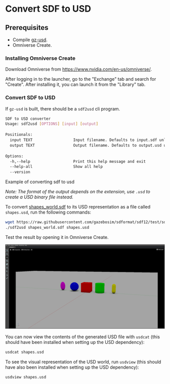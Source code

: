 # Convert SDF to USD

## Prerequisites

* Compile [gz-usd](https://github.com/gazebosim/gz-usd/blob/main/README.md).
* Omniverse Create.

### Installing Omniverse Create

Download Omniverse from https://www.nvidia.com/en-us/omniverse/.

After logging in to the launcher, go to the "Exchange" tab and search for "Create". After installing it, you can launch it from the "Library" tab.

### Convert SDF to USD

If `gz-usd` is built, there should be a `sdf2usd` cli program.

```bash
SDF to USD converter
Usage: sdf2usd [OPTIONS] [input] [output]

Positionals:
  input TEXT                  Input filename. Defaults to input.sdf unless otherwise specified.
  output TEXT                 Output filename. Defaults to output.usd unless otherwise specified.

Options:
  -h,--help                   Print this help message and exit
  --help-all                  Show all help
  --version                   
```

Example of converting sdf to usd

*Note: The format of the output depends on the extension, use `.usd` to create a USD binary file instead.*

To convert [shapes_world.sdf](https://github.com/gazebosim/sdformat/blob/sdf12/test/sdf/shapes_world.sdf) to its USD representation as a file called `shapes.usd`, run the following commands:

```bash
wget https://raw.githubusercontent.com/gazebosim/sdformat/sdf12/test/sdf/shapes_world.sdf
./sdf2usd shapes_world.sdf shapes.usd
```

Test the result by opening it in Omniverse Create.

<!--TODO: Bug in sdf2usd? Some shapes are clipping through the plane-->
![](files/omni-create.png)

You can now view the contents of the generated USD file with `usdcat` (this should have been installed when setting up the USD dependency):

```bash
usdcat shapes.usd
```

To see the visual representation of the USD world, run `usdview` (this should have also been installed when setting up the USD dependency):

```bash
usdview shapes.usd
```
